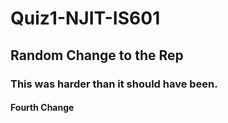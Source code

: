 # Quiz1-NJIT-IS601
## Random Change to the Rep
### This was harder than it should have been.
#### Fourth Change
